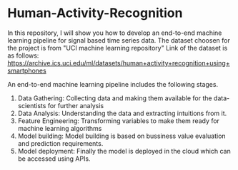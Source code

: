 # Human-Activity-Recognition

In this repository, I will show you how to develop an end-to-end machine learning pipeline for signal based time series data.
The dataset choosen for the project is from "UCI machine learning repository"
Link of the dataset is as follows:
https://archive.ics.uci.edu/ml/datasets/human+activity+recognition+using+smartphones

An end-to-end machine learning pipeline includes the following stages.
1. Data Gathering: Collecting data and making them available for the data-scientists for further analysis
2. Data Analysis: Understanding the data and extracting intuitions from it.
3. Feature Engineering: Transforming variables to make them ready for machine learning algorithms
4. Model building: Model building is based on bussiness value evaluation and prediction requirements.
5. Model deployment: Finally the model is deployed in the cloud which can be accessed using APIs.
